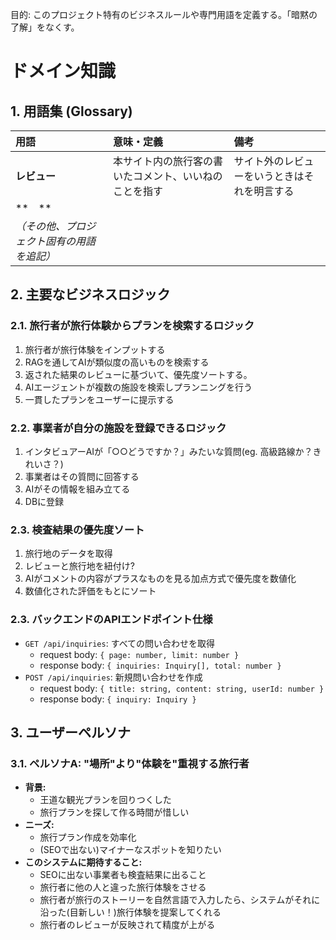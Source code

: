 目的: このプロジェクト特有のビジネスルールや専門用語を定義する。「暗黙の了解」をなくす。
# ドメイン知識

## 1. 用語集 (Glossary)

| 用語 | 意味・定義 | 備考 |
| :--- | :--- | :--- |
| **レビュー** | 本サイト内の旅行客の書いたコメント、いいねのことを指す | サイト外のレビューをいうときはそれを明言する|
| **　** |  |  |
| *（その他、プロジェクト固有の用語を追記）* |  |  |

## 2. 主要なビジネスロジック

### 2.1. 旅行者が旅行体験からプランを検索するロジック
1. 旅行者が旅行体験をインプットする
2. RAGを通してAIが類似度の高いものを検索する
3. 返された結果のレビューに基づいて、優先度ソートする。
4. AIエージェントが複数の施設を検索しプランニングを行う
5. 一貫したプランをユーザーに提示する

### 2.2. 事業者が自分の施設を登録できるロジック
1. インタビュアーAIが「○○どうですか？」みたいな質問(eg. 高級路線か？きれいさ？)
2. 事業者はその質問に回答する
3. AIがその情報を組み立てる
4. DBに登録

### 2.3. 検査結果の優先度ソート
1. 旅行地のデータを取得
2. レビューと旅行地を紐付け?
3. AIがコメントの内容がプラスなものを見る加点方式で優先度を数値化
4. 数値化された評価をもとにソート

### 2.3. バックエンドのAPIエンドポイント仕様
- `GET /api/inquiries`: すべての問い合わせを取得
  - request body: `{ page: number, limit: number }`
  - response body: `{ inquiries: Inquiry[], total: number }`
- `POST /api/inquiries`: 新規問い合わせを作成
  - request body: `{ title: string, content: string, userId: number }`
  - response body: `{ inquiry: Inquiry }`

## 3. ユーザーペルソナ

### 3.1. ペルソナA: "場所"より"体験を"重視する旅行者
* **背景:** 
  - 王道な観光プランを回りつくした
  - 旅行プランを探して作る時間が惜しい
* **ニーズ:** 
  - 旅行プラン作成を効率化
  - (SEOで出ない)マイナーなスポットを知りたい
* **このシステムに期待すること:** 
  - SEOに出ない事業者も検査結果に出ること
  - 旅行者に他の人と違った旅行体験をさせる
  - 旅行者が旅行のストーリーを自然言語で入力したら、システムがそれに沿った(目新しい！)旅行体験を提案してくれる
  - 旅行者のレビューが反映されて精度が上がる
